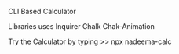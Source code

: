 CLI Based Calculator

Libraries uses
Inquirer
Chalk
Chak-Animation


Try the Calculator by typing >> npx nadeema-calc

